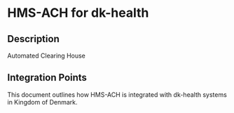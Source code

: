 # HMS-ACH for dk-health

## Description

Automated Clearing House

## Integration Points

This document outlines how HMS-ACH is integrated with dk-health systems in Kingdom of Denmark.
